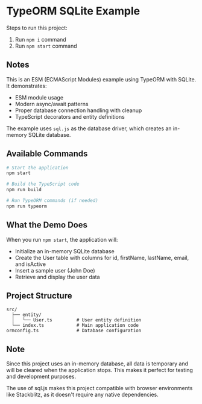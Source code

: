 # TypeORM SQLite Example

Steps to run this project:

1. Run `npm i` command
2. Run `npm start` command

## Notes

This is an ESM (ECMAScript Modules) example using TypeORM with SQLite. It demonstrates:

-   ESM module usage
-   Modern async/await patterns
-   Proper database connection handling with cleanup
-   TypeScript decorators and entity definitions

The example uses `sql.js` as the database driver, which creates an in-memory SQLite database.

## Available Commands

```bash
# Start the application
npm start

# Build the TypeScript code
npm run build

# Run TypeORM commands (if needed)
npm run typeorm
```

## What the Demo Does

When you run `npm start`, the application will:

-   Initialize an in-memory SQLite database
-   Create the User table with columns for id, firstName, lastName, email, and isActive
-   Insert a sample user (John Doe)
-   Retrieve and display the user data

## Project Structure

```
src/
  ├── entity/
  │   └── User.ts         # User entity definition
  └── index.ts            # Main application code
ormconfig.ts              # Database configuration
```

## Note

Since this project uses an in-memory database, all data is temporary and will be cleared when the application stops. This makes it perfect for testing and development purposes.

The use of sql.js makes this project compatible with browser environments like Stackblitz, as it doesn't require any native dependencies.
